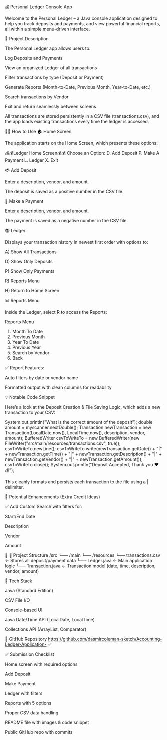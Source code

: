 💰 Personal Ledger Console App

Welcome to the Personal Ledger – a Java console application designed to help you track deposits and payments, and view powerful financial reports, all within a simple menu-driven interface.

📜 Project Description

The Personal Ledger app allows users to:

Log Deposits and Payments

View an organized Ledger of all transactions

Filter transactions by type (Deposit or Payment)

Generate Reports (Month-to-Date, Previous Month, Year-to-Date, etc.)

Search transactions by Vendor

Exit and return seamlessly between screens

All transactions are stored persistently in a CSV file (transactions.csv), and the app loads existing transactions every time the ledger is accessed.

🧑‍💻 How to Use
🏠 Home Screen

The application starts on the Home Screen, which presents these options:

💰💰Ledger Home Screen💰💰
Choose an Option:
D. Add Deposit
P. Make A Payment
L. Ledger
X. Exit

💳 Add Deposit

Enter a description, vendor, and amount.

The deposit is saved as a positive number in the CSV file.

💸 Make a Payment

Enter a description, vendor, and amount.

The payment is saved as a negative number in the CSV file.

📚 Ledger

Displays your transaction history in newest first order with options to:

A) Show All Transactions

D) Show Only Deposits

P) Show Only Payments

R) Reports Menu

H) Return to Home Screen

📊 Reports Menu

Inside the Ledger, select R to access the Reports:

Reports Menu
1. Month To Date
2. Previous Month
3. Year To Date
4. Previous Year
5. Search by Vendor
0. Back

✅ Report Features:

Auto filters by date or vendor name

Formatted output with clean columns for readability


💡 Notable Code Snippet

Here’s a look at the Deposit Creation & File Saving Logic, which adds a new transaction to your CSV:

System.out.println("What is the correct amount of the deposit");
double amount = myscanner.nextDouble();
Transaction newTransaction = new Transaction(LocalDate.now(), LocalTime.now(), description, vendor, amount);
BufferedWriter csvToWriteTo = new BufferedWriter(new FileWriter("src/main/resources/transactions.csv", true));
csvToWriteTo.newLine();
csvToWriteTo.write(newTransaction.getDate() + "|" + newTransaction.getTime() +
"|" + newTransaction.getDescription() + "|" +
newTransaction.getVendor() + "|" + newTransaction.getAmount());
csvToWriteTo.close();
System.out.println("Deposit Accepted, Thank you ❤️💰");


This cleanly formats and persists each transaction to the file using a | delimiter.

🧪 Potential Enhancements (Extra Credit Ideas)

✅ Add Custom Search with filters for:

Start/End Date

Description

Vendor

Amount

🎨
📁 Project Structure
/src
└── /main
└── /resources
└── transactions.csv   ← Stores all deposit/payment data
└── Ledger.java                  ← Main application logic
└── Transaction.java             ← Transaction model (date, time, description, vendor, amount)

🔧 Tech Stack

Java (Standard Edition)

CSV File I/O

Console-based UI

Java Date/Time API (LocalDate, LocalTime)

Collections API (ArrayList, Comparator)

🔗 GitHub Repository
https://github.com/dasmircoleman-sketch/Accounting-Ledger-Application-
✅ 

✅ Submission Checklist

Home screen with required options

Add Deposit

Make Payment

Ledger with filters

Reports with 5 options

Proper CSV data handling

README file with images & code snippet

Public GitHub repo with commits